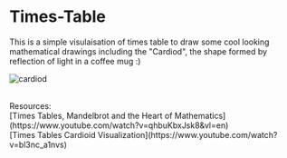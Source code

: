 # Times-Table

This is a simple visulaisation of times table to draw some cool looking mathematical drawings including the "Cardiod", the shape formed by reflection of light in a coffee mug :)

![cardiod](https://user-images.githubusercontent.com/31801256/147568515-a91bb7f1-e31b-4274-980c-77c7f9f3741c.png)

<br>
Resources:<br>
[Times Tables, Mandelbrot and the Heart of Mathematics](https://www.youtube.com/watch?v=qhbuKbxJsk8&vl=en)<br>
[Times Tables Cardioid Visualization](https://www.youtube.com/watch?v=bl3nc_a1nvs)<br>
